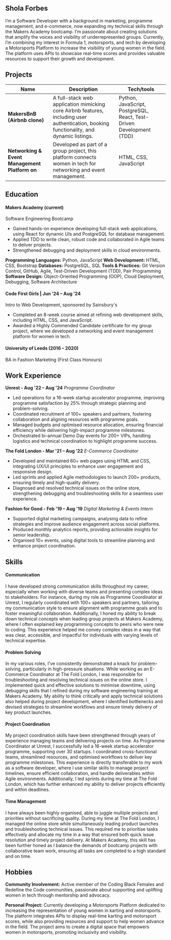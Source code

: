 ## Shola Forbes

I’m a Software Developer with a background in marketing, programme management, and e-commerce, now expanding my technical skills through the Makers Academy bootcamp. I’m passionate about creating solutions that amplify the voices and visibility of underrepresented groups. Currently, I’m combining my interest in Formula 1, motorsports, and tech by developing a Motorsports Platform to increase the visibility of young women in the field. The platform uses APIs to showcase real-time scores and provides valuable resources to support their growth and development.


## Projects

| Name                         | Description       | Tech/tools        |
| ---------------------------- | ----------------- | ----------------- |
| **MakersBnB (Airbnb clone)** | A full-stack web application mimicking core Airbnb features, including user authentication, booking functionality, and dynamic listings. | Python, JavaScript, PostgreSQL, React, Test-Driven Development (TDD) |
| **Networking & Event Management Platform on** | Developed as part of a group project, this platform connects women in tech for networking and event management. | HTML, CSS, JavaScript              |



## Education

#### Makers Academy (current)
Software Engineering Bootcamp

- Gained hands-on experience developing full-stack web applications, using React for dynamic UIs and PostgreSQL for database management.
- Applied TDD to write clean, robust code and collaborated in Agile teams to deliver projects.
- Strengthened debugging and deployment skills in cloud environments.


**Programming Languages:** Python, JavaScript
**Web Development:** HTML, CSS, Bootstrap
**Databases:** PostgreSQL, SQL
**Tools & Practices:** Git Version Control, GitHub, Agile, Test-Driven Development (TDD), Pair Programming
**Software Design:** Object-Oriented Programming (OOP), Cloud Deployment, Debugging, Software Architecture


#### Code First Girls | Jun '24 – Aug '24
Intro to Web Development, sponsored by Sainsbury's
- Completed an 8-week course aimed at refining web development skills, including HTML, CSS, and JavaScript.
- Awarded a Highly Commended Candidate certificate for my group project, where we developed a networking and event management platform for women in tech.


#### University of Leeds (2016 – 2020)
BA in Fashion Marketing (First Class Honours)



## Work Experience

**Unrest - Aug '22 – Aug '24**
_Programme Coordinator_

- Led operations for a 16-week startup accelerator programme, improving programme satisfaction by 25% through strategic planning and problem-solving.
- Coordinated recruitment of 100+ speakers and partners, fostering collaboration and aligning resources with programme goals.
- Managed budgets and optimised resource allocation, ensuring financial efficiency while delivering high-impact programme milestones.
- Orchestrated bi-annual Demo Day events for 200+ VIPs, handling logistics and technical coordination to highlight programme success.

**The Fold London - Mar '21 – Aug '22**
_E-Commerce Coordinator_

- Developed and maintained 60+ web pages using HTML and CSS, integrating UX/UI principles to enhance user engagement and responsive design.
- Led sprints and applied Agile methodologies to launch 200+ products, ensuring timely and high-quality delivery.
- Diagnosed and resolved technical issues on the online store, strengthening debugging and troubleshooting skills for a seamless user experience.

**Fashion for Good - Feb '19 – Aug '19**
_Digital Marketing & Events Intern_

- Supported digital marketing campaigns, analysing data to refine strategies and improve audience engagement across social platforms.
- Produced monthly analytics reports, providing actionable insights for senior leadership.
- Organised 10+ events, using digital tools to streamline planning and enhance project coordination.


## Skills

#### Communication
I have developed strong communication skills throughout my career, especially when working with diverse teams and presenting complex ideas to stakeholders. For instance, during my role as Programme Coordinator at Unrest, I regularly coordinated with 100+ speakers and partners, tailoring my communication style to ensure alignment with programme goals and to foster meaningful collaboration. Additionally, I honed my ability to break down technical concepts when leading group projects at Makers Academy, where I often explained key programming concepts to peers who were new to coding. This experience helped me convey complex ideas in a way that was clear, accessible, and impactful for individuals with varying levels of technical expertise.

#### Problem Solving
In my various roles, I've consistently demonstrated a knack for problem-solving, particularly in high-pressure situations. While working as an E-Commerce Coordinator at The Fold London, I was responsible for troubleshooting and resolving technical issues on the online store. I implemented quick and effective solutions to minimise downtime, using debugging skills that I refined during my software engineering training at Makers Academy. My ability to think critically and apply technical solutions also helped during project development, where I identified bottlenecks and devised strategies to streamline workflows and ensure timely delivery of key product launches.

#### Project Coordination
My project coordination skills have been strengthened through years of experience managing teams and delivering projects on time. As Programme Coordinator at Unrest, I successfully led a 16-week startup accelerator programme, supporting over 30 startups. I coordinated cross-functional teams, streamlined resources, and optimised workflows to deliver key programme milestones. This experience is directly transferable to my work as a software developer, where I use similar skills to manage project timelines, ensure efficient collaboration, and handle deliverables within Agile environments. Additionally, I led sprints during my time at The Fold London, which has further enhanced my ability to deliver projects efficiently and within deadlines.

#### Time Management
I have always been highly organised, able to juggle multiple projects and priorities without sacrificing quality. During my time at The Fold London, I managed the online store while simultaneously leading product launches and troubleshooting technical issues. This required me to prioritise tasks effectively and allocate my time in a way that ensured both quick issue resolution and timely project delivery. At Makers Academy, this skill has been further honed as I balance the demands of bootcamp projects with collaborative team work, ensuring all tasks are completed to a high standard and on time.



## Hobbies

**Community Involvement:** Active member of the Coding Black Females and Redefine the Code communities, passionate about supporting and uplifting women in tech through mentorship and advocacy.

**Personal Project:** Currently developing a Motorsports Platform dedicated to increasing the representation of young women in karting and motorsports. The platform integrates APIs to display real-time karting and motorsport scores, while also providing resources and support to help women advance in the field. The project aims to create a digital space that empowers women in motorsports, promoting inclusivity and visibility.
